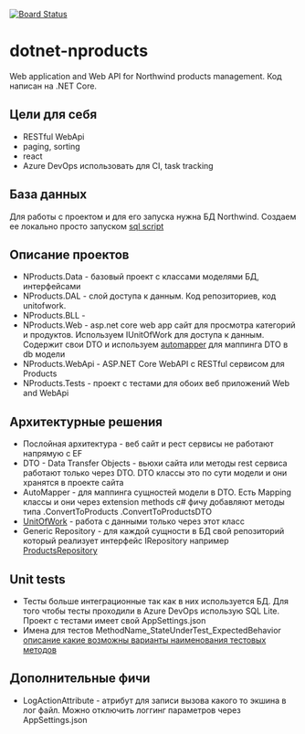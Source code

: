 [![Board Status](https://dev.azure.com/NikolaiIvanov/60e1a9d0-a257-4f63-bd89-5f6a465ffef4/ffaca637-bdb9-4d7f-b6b8-3b1ecdbd4dbe/_apis/work/boardbadge/d0ec62d6-da3e-42fd-b948-255cf3e1f9b1)](https://dev.azure.com/NikolaiIvanov/60e1a9d0-a257-4f63-bd89-5f6a465ffef4/_boards/board/t/ffaca637-bdb9-4d7f-b6b8-3b1ecdbd4dbe/Microsoft.RequirementCategory)
# dotnet-nproducts
Web application and Web API for Northwind products management. Код написан на .NET Core.

## Цели для себя
* RESTful WebApi
* paging, sorting
* react
* Azure DevOps использовать для CI, task tracking

## База данных
Для работы с проектом и для его запуска нужна БД Northwind. 
Создаем ее локально просто запуском [sql script](https://raw.githubusercontent.com/microsoft/sql-server-samples/master/samples/databases/northwind-pubs/instnwnd.sql)

## Описание проектов
* NProducts.Data - базовый проект с классами моделями БД, интерфейсами
* NProducts.DAL - слой доступа к данным. Код репозиториев, код unitofwork.
* NProducts.BLL - 
* NProducts.Web - asp.net core web app сайт для просмотра категорий и продуктов. Используем IUnitOfWork для доступа к данным. Содержит свои DTO и используем [automapper](https://metanit.com/sharp/mvc5/23.4.php)  для маппинга DTO в db модели
* NProducts.WebApi - ASP.NET Core WebAPI с RESTful сервисом для Products
* NProducts.Tests - проект с тестами для обоих веб приложений Web and WebApi

## Архитектурные решения
* Послойная архитектура - веб сайт и рест сервисы не работают напрямую с EF
* DTO - Data Transfer Objects - вьюхи сайта или методы rest сервиса работают только через DTO. DTO классы это по сути модели и они хранятся в проекте сайта
* AutoMapper - для маппинга сущностей модели в DTO. Есть Mapping классы и они через extension methods c# фичу добавляют методы типа .ConvertToProducts .ConvertToProductsDTO
* [UnitOfWork](https://metanit.com/sharp/mvc5/23.7.php) - работа с данными только через этот класс
* Generic Repository - для каждой сущности в БД свой репозиторий который реализует интерфейс IRepository<T> например [ProductsRepository](https://github.com/nikolayivanov/dotnet-nproducts/blob/master/NProducts.DAL/Repository/ProductsRepository.cs)

## Unit tests
* Тесты больше интеграционные так как в них используется БД. Для того чтобы тесты проходили в Azure DevOps использую SQL Lite. Проект с тестами имеет свой AppSettings.json
* Имена для тестов MethodName_StateUnderTest_ExpectedBehavior [описание какие возможны варианты наименования тестовых методов](https://dzone.com/articles/7-popular-unit-test-naming)

## Дополнительные фичи
* LogActionAttribute - атрибут для записи вызова какого то экшина в лог файл. Можно отключить логгинг параметров через AppSettings.json
